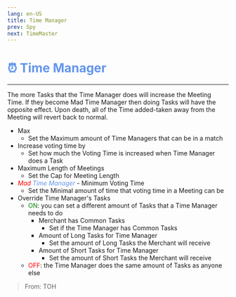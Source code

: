 ```yaml
---
lang: en-US
title: Time Manager
prev: Spy
next: TimeMaster
---
```


# <font color="#6495ed">⏰ <b>Time Manager</b></font> <Badge text="Support" type="tip" vertical="middle"/>

***

The more Tasks that the Time Manager does will increase the Meeting Time. If they become Mad Time Manager then doing Tasks will have the opposite effect. Upon death, all of the Time added-taken away from the Meeting will revert back to normal.

- Max
  - Set the Maximum amount of Time Managers that can be in a match
- Increase voting time by
  - Set how much the Voting Time is increased when Time Manager does a Task
- Maximum Length of Meetings
  - Set the Cap for Meeting Length
- <i><font color=red>Mad</font> <font color=#6495ed>Time Manager</font></i> - Minimum Voting Time
  - Set the Minimal amount of time that voting time in a Meeting can be
- Override Time Manager's Tasks
  - <font color=green>ON</font>: you can set a different amount of Tasks that a Time Manager needs to do
    - Merchant has Common Tasks
      - Set if the Time Manager has Common Tasks
    - Amount of Long Tasks for Time Manager
      - Set the amount of Long Tasks the Merchant will receive
    - Amount of Short Tasks for Time Manager
      - Set the amount of Short Tasks the Merchant will receive
  - <font color=red>OFF</font>: the Time Manager does the same amount of Tasks as anyone else

> From: TOH
